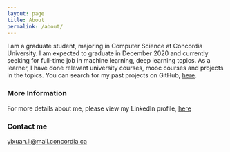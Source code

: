 ```yaml
---
layout: page
title: About
permalink: /about/
---
```


I am a graduate student, majoring in Computer Science at Concordia University. I am expected to graduate in December 2020 and currently seeking for full-time job in machine learning, deep learning topics. As a learner, I have done relevant university courses, mooc courses and projects in the topics. You can search for my past projects on GitHub, [here](https://github.com/Yixuan-Lee).

### More Information

For more details about me, please view my LinkedIn profile, [here](https://linkedin.com/in/yixuan-lee)

### Contact me

[yixuan.li@mail.concordia.ca](mailto:yixuan.li@mail.concordia.ca)
